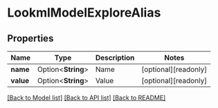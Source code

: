# LookmlModelExploreAlias

## Properties

Name | Type | Description | Notes
------------ | ------------- | ------------- | -------------
**name** | Option<**String**> | Name | [optional][readonly]
**value** | Option<**String**> | Value | [optional][readonly]

[[Back to Model list]](../README.md#documentation-for-models) [[Back to API list]](../README.md#documentation-for-api-endpoints) [[Back to README]](../README.md)


